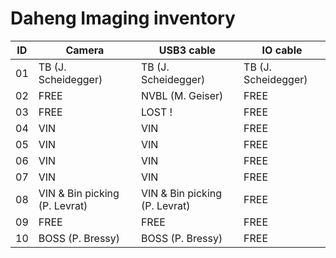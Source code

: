 # Daheng Imaging inventory

| ID | Camera                        | USB3 cable                    | IO cable            |
| -- | ----------------------------- | ----------------------------- | ------------------- |
| 01 | TB (J. Scheidegger)           | TB (J. Scheidegger)           | TB (J. Scheidegger) |
| 02 | FREE                          | NVBL (M. Geiser)              | FREE                |
| 03 | FREE                          | LOST !                        | FREE                |
| 04 | VIN                           | VIN                           | FREE                |
| 05 | VIN                           | VIN                           | FREE                |
| 06 | VIN                           | VIN                           | FREE                |
| 07 | VIN                           | VIN                           | FREE                |
| 08 | VIN & Bin picking (P. Levrat) | VIN & Bin picking (P. Levrat) | FREE                |
| 09 | FREE                          | FREE                          | FREE                |
| 10 | BOSS (P. Bressy)              | BOSS (P. Bressy)              | FREE                |